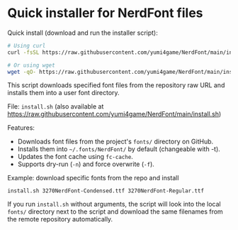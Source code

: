 # Quick installer for NerdFont files

Quick install (download and run the installer script):

```bash
# Using curl
curl -fsSL https://raw.githubusercontent.com/yumi4game/NerdFont/main/install.sh | bash -s -- -n

# Or using wget
wget -qO- https://raw.githubusercontent.com/yumi4game/NerdFont/main/install.sh | bash -s -- -n
```

This script downloads specified font files from the repository raw URL and installs them into a user font directory.

File: `install.sh` (also available at https://raw.githubusercontent.com/yumi4game/NerdFont/main/install.sh)

Features:
- Downloads font files from the project's `fonts/` directory on GitHub.
- Installs them into `~/.fonts/NerdFont/` by default (changeable with -t).
- Updates the font cache using `fc-cache`.
- Supports dry-run (`-n`) and force overwrite (`-f`).

Example: download specific fonts from the repo and install

```
install.sh 3270NerdFont-Condensed.ttf 3270NerdFont-Regular.ttf
```

If you run `install.sh` without arguments, the script will look into the local `fonts/` directory
next to the script and download the same filenames from the remote repository automatically.

